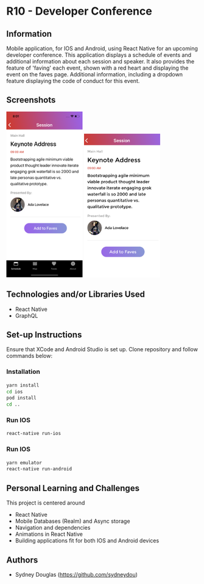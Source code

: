 # R10 - Developer Conference

## Information

Mobile application, for IOS and Android, using React Native for an upcoming developer conference. This application displays a schedule of events and additional information about each session and speaker. It also provides the feature of 'faving' each event, shown with a red heart and displaying the event on the faves page. Additional information, including a dropdown feature displaying the code of conduct for this event.

## Screenshots

<img src='public/screenshotTwo.png' width='200'/>
<img src='public/screenshot.png' width='200'/>

## Technologies and/or Libraries Used

- React Native
- GraphQL

## Set-up Instructions

Ensure that XCode and Android Studio is set up.
Clone repository and follow commands below:

### Installation

```bash
yarn install
cd ios
pod install
cd ..
```

### Run IOS

```bash
react-native run-ios
```

### Run IOS

```bash
yarn emulator
react-native run-android
```

## Personal Learning and Challenges

This project is centered around

- React Native
- Mobile Databases (Realm) and Async storage
- Navigation and dependencies
- Animations in React Native
- Building applications fit for both IOS and Android devices

## Authors

- Sydney Douglas (https://github.com/sydneydou)
